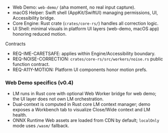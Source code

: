 <!--══════════════════════════════════════════════════
  ╔══════════════════════════════════════════════════════╗
  ║  ░  C 2   —   C O N T A I N E R S  ░░░░░░░░░░░░░░░░░  ║
  ║                                                      ║
  ║                                                      ║
  ║                                                      ║
  ║                                                      ║
  ║           ╌╌  P L A C E H O L D E R  ╌╌              ║
  ║                                                      ║
  ║                                                      ║
  ║                                                      ║
  ║                                                      ║
  ╚══════════════════════════════════════════════════════╝
    • WHAT ▸ High-level deployable containers
    • WHY  ▸ Clarify boundaries & contracts
    • HOW  ▸ Reference PRD REQs and modules
-->

- Web Demo: `web-demo/` (aha moment, no real input capture).
- macOS Helper: Swift shell (AppKit/SwiftUI) managing permissions, UI,
  Accessibility bridge.
- Core Engine: Rust crate (`crates/core-rs/`) handles all correction logic.
- UI Shell: minimal visuals in platform UI layers (web-demo, macOS app) honoring reduced motion.

Contracts

- REQ-IME-CARETSAFE: applies within Engine/Accessibility boundary.
- REQ-NOISE-CORRECTION: `crates/core-rs/src/workers/noise.rs` public function contract.
- REQ-A11Y-MOTION: Platform UI components honor motion prefs.

### Web Demo specifics (v0.4)

- LM runs in Rust core with optional Web Worker bridge for web demo; the UI layer does not own LM orchestration.
- Dual‑context is computed in Rust core LM context manager; demo exposes a Workbench tab to visualize Close/Wide context and LM health.
- ONNX Runtime Web assets are loaded from CDN by default; `localOnly` mode uses `/wasm/` fallback.
